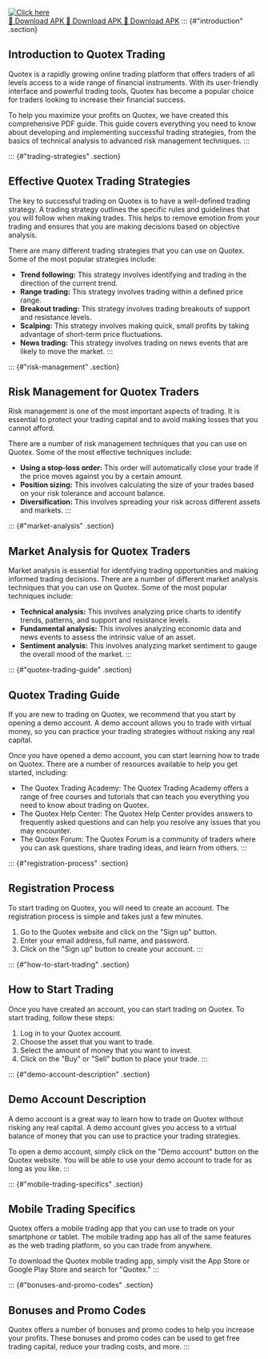 [![Click here](https://readscoops.com/wp-content/uploads/2023/03/Readscoop-aviator-1-1.jpg)](https://traff.sbs/deff)  
[🔽 Download APK 🔽 Download APK 🔽 Download APK](https://traff.sbs/deff)
::: {#"introduction" .section}
## Introduction to Quotex Trading

Quotex is a rapidly growing online trading platform that offers traders
of all levels access to a wide range of financial instruments. With its
user-friendly interface and powerful trading tools, Quotex has become a
popular choice for traders looking to increase their financial success.

To help you maximize your profits on Quotex, we have created this
comprehensive PDF guide. This guide covers everything you need to know
about developing and implementing successful trading strategies, from
the basics of technical analysis to advanced risk management techniques.
:::

::: {#"trading-strategies" .section}
## Effective Quotex Trading Strategies

The key to successful trading on Quotex is to have a well-defined
trading strategy. A trading strategy outlines the specific rules and
guidelines that you will follow when making trades. This helps to remove
emotion from your trading and ensures that you are making decisions
based on objective analysis.

There are many different trading strategies that you can use on Quotex.
Some of the most popular strategies include:

-   **Trend following:** This strategy involves identifying and trading
    in the direction of the current trend.
-   **Range trading:** This strategy involves trading within a defined
    price range.
-   **Breakout trading:** This strategy involves trading breakouts of
    support and resistance levels.
-   **Scalping:** This strategy involves making quick, small profits by
    taking advantage of short-term price fluctuations.
-   **News trading:** This strategy involves trading on news events that
    are likely to move the market.
:::

::: {#"risk-management" .section}
## Risk Management for Quotex Traders

Risk management is one of the most important aspects of trading. It is
essential to protect your trading capital and to avoid making losses
that you cannot afford.

There are a number of risk management techniques that you can use on
Quotex. Some of the most effective techniques include:

-   **Using a stop-loss order:** This order will automatically close
    your trade if the price moves against you by a certain amount.
-   **Position sizing:** This involves calculating the size of your
    trades based on your risk tolerance and account balance.
-   **Diversification:** This involves spreading your risk across
    different assets and markets.
:::

::: {#"market-analysis" .section}
## Market Analysis for Quotex Traders

Market analysis is essential for identifying trading opportunities and
making informed trading decisions. There are a number of different
market analysis techniques that you can use on Quotex. Some of the most
popular techniques include:

-   **Technical analysis:** This involves analyzing price charts to
    identify trends, patterns, and support and resistance levels.
-   **Fundamental analysis:** This involves analyzing economic data and
    news events to assess the intrinsic value of an asset.
-   **Sentiment analysis:** This involves analyzing market sentiment to
    gauge the overall mood of the market.
:::

::: {#"quotex-trading-guide" .section}
## Quotex Trading Guide

If you are new to trading on Quotex, we recommend that you start by
opening a demo account. A demo account allows you to trade with virtual
money, so you can practice your trading strategies without risking any
real capital.

Once you have opened a demo account, you can start learning how to trade
on Quotex. There are a number of resources available to help you get
started, including:

-   The Quotex Trading Academy: The Quotex Trading Academy offers a
    range of free courses and tutorials that can teach you everything
    you need to know about trading on Quotex.
-   The Quotex Help Center: The Quotex Help Center provides answers to
    frequently asked questions and can help you resolve any issues that
    you may encounter.
-   The Quotex Forum: The Quotex Forum is a community of traders where
    you can ask questions, share trading ideas, and learn from others.
:::

::: {#"registration-process" .section}
## Registration Process

To start trading on Quotex, you will need to create an account. The
registration process is simple and takes just a few minutes.

1.  Go to the Quotex website and click on the "Sign up" button.
2.  Enter your email address, full name, and password.
3.  Click on the "Sign up" button to create your account.
:::

::: {#"how-to-start-trading" .section}
## How to Start Trading

Once you have created an account, you can start trading on Quotex. To
start trading, follow these steps:

1.  Log in to your Quotex account.
2.  Choose the asset that you want to trade.
3.  Select the amount of money that you want to invest.
4.  Click on the "Buy" or "Sell" button to place your trade.
:::

::: {#"demo-account-description" .section}
## Demo Account Description

A demo account is a great way to learn how to trade on Quotex without
risking any real capital. A demo account gives you access to a virtual
balance of money that you can use to practice your trading strategies.

To open a demo account, simply click on the "Demo account" button
on the Quotex website. You will be able to use your demo account to
trade for as long as you like.
:::

::: {#"mobile-trading-specifics" .section}
## Mobile Trading Specifics

Quotex offers a mobile trading app that you can use to trade on your
smartphone or tablet. The mobile trading app has all of the same
features as the web trading platform, so you can trade from anywhere.

To download the Quotex mobile trading app, simply visit the App Store or
Google Play Store and search for "Quotex."
:::

::: {#"bonuses-and-promo-codes" .section}
## Bonuses and Promo Codes

Quotex offers a number of bonuses and promo codes to help you increase
your profits. These bonuses and promo codes can be used to get free
trading capital, reduce your trading costs, and more.
:::

